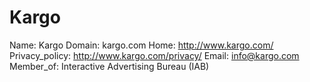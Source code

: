 
# Kargo

Name: Kargo
Domain: kargo.com
Home: http://www.kargo.com/
Privacy_policy: http://www.kargo.com/privacy/
Email: info@kargo.com
Member_of: Interactive Advertising Bureau (IAB)
